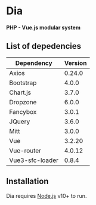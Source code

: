# Dia
**PHP - Vue.js modular system** <br>
## List of depedencies
| Dependency | Version |
| ------ | ------ |
| Axios | 0.24.0 |
| Bootstrap | 4.0.0 |
| Chart.js | 3.7.0 |
| Dropzone | 6.0.0 |
| Fancybox | 3.0.1 |
| JQuery | 3.6.0 |
| Mitt | 3.0.0 |
| Vue | 3.2.20 |
| Vue-router | 4.0.12 |
| Vue3-sfc-loader | 0.8.4 |

## Installation
Dia requires [Node.js](https://nodejs.org/) v10+ to run.

